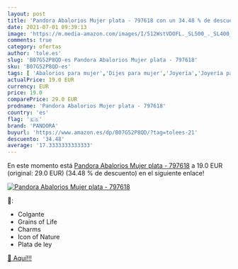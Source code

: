 ```yaml
---
layout: post
title: 'Pandora Abalorios Mujer plata - 797618 con un 34.48 % de descuento'
date: 2021-07-01 09:39:13
image: 'https://m.media-amazon.com/images/I/512WstVDOFL._SL500_._SL400_.jpg'
comments: true
category: ofertas
author: 'tole.es'
slug: 'B07G52P8QD-es Pandora Abalorios Mujer plata - 797618'
sku: 'B07G52P8QD-es'
tags: [ 'Abalorios para mujer','Dijes para mujer','Joyería','Joyería para mujer','pandora', ]
actualPrice: 19.0 EUR
currency: EUR
price: 19.0
comparePrice: 29.0 EUR
prodname: 'Pandora Abalorios Mujer plata - 797618'
country: 'es'
flag: '🇪🇸'
brand: 'PANDORA'
buyurl: 'https://www.amazon.es/dp/B07G52P8QD/?tag=tolees-21'
descuento: '34.48'
average: '17.3333333333333'
---
```


En este momento está [Pandora Abalorios Mujer plata - 797618](https://www.amazon.es/dp/B07G52P8QD/?tag=tolees-21) a 19.0 EUR (original: 29.0 EUR) (34.48 %  de descuento) en el siguiente enlace!

[![Pandora Abalorios Mujer plata - 797618](https://m.media-amazon.com/images/I/512WstVDOFL._SL500_._SL400_.jpg)](https://www.amazon.es/dp/B07G52P8QD/?tag=tolees-21)

🔎:

- Colgante
- Grains of Life
- Charms
- Icon of Nature
- Plata de ley

[🛒 Aquí!!!](https://www.amazon.es/dp/B07G52P8QD/?tag=tolees-21)
